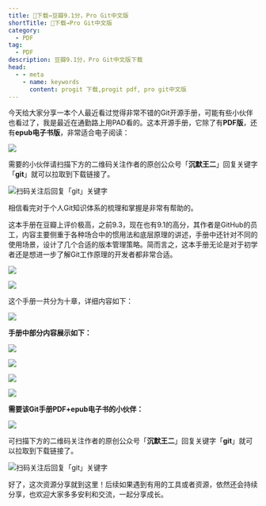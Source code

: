 ```yaml
---
title: 👏下载→豆瓣9.1分，Pro Git中文版
shortTitle: 👏下载→Pro Git中文版
category:
  - PDF
tag:
  - PDF
description: 豆瓣9.1分，Pro Git中文版下载
head:
  - - meta
    - name: keywords
      content: progit 下载,progit pdf, pro git中文版
---
```


今天给大家分享一本个人最近看过觉得非常不错的Git开源手册，可能有些小伙伴也看过了，我是最近在通勤路上用PAD看的。这本开源手册，它除了有**PDF版**，还有**epub电子书版**，非常适合电子阅读：

![](https://cdn.tobebetterjavaer.com/tobebetterjavaer/images/download/progit-41240dae-f097-4986-b1a3-20f6a8035732.jpg)

需要的小伙伴请扫描下方的二维码关注作者的原创公众号「**沉默王二**」回复关键字「**git**」就可以拉取到下载链接了。

![扫码关注后回复「git」关键字](https://cdn.tobebetterjavaer.com/tobebetterjavaer/images/gongzhonghao.png)

相信看完对于个人Git知识体系的梳理和掌握是非常有帮助的。

这本手册在豆瓣上评价极高，之前9.3，现在也有9.1的高分，其作者是GitHub的员工，内容主要侧重于各种场合中的惯用法和底层原理的讲述，手册中还针对不同的使用场景，设计了几个合适的版本管理策略。简而言之，这本手册无论是对于初学者还是想进一步了解Git工作原理的开发者都非常合适。

![](https://cdn.tobebetterjavaer.com/tobebetterjavaer/images/download/progit-66757d24-4bcb-4084-9e7f-8e9e32d517c4.jpg)

![](https://cdn.tobebetterjavaer.com/tobebetterjavaer/images/download/progit-b829ef9a-3c8f-4e91-b88b-3eeb1692d8d9.jpg)

这个手册一共分为十章，详细内容如下：

![](https://cdn.tobebetterjavaer.com/tobebetterjavaer/images/download/progit-33b772d5-fa59-4181-8831-9efe9c1b11ea.jpg)

**手册中部分内容展示如下：**

![](https://cdn.tobebetterjavaer.com/tobebetterjavaer/images/download/progit-f8c62f18-ceaa-4de1-b7ad-961cd1418bfb.jpg)

![](https://cdn.tobebetterjavaer.com/tobebetterjavaer/images/download/progit-d82932c6-5a30-4ed6-86e5-e4ca468e8a13.jpg)

![](https://cdn.tobebetterjavaer.com/tobebetterjavaer/images/download/progit-ca7c7781-7c3f-4729-9cd7-2c050b660e4e.jpg)

![](https://cdn.tobebetterjavaer.com/tobebetterjavaer/images/download/progit-91c726c1-a10d-41fb-8b2a-a5228d741106.jpg)

**需要该Git手册PDF+epub电子书的小伙伴：**

![](https://cdn.tobebetterjavaer.com/tobebetterjavaer/images/download/progit-eff913ad-4635-498f-8a04-01a03380e84a.jpg)

可扫描下方的二维码关注作者的原创公众号「**沉默王二**」回复关键字「**git**」就可以拉取到下载链接了。

![扫码关注后回复「git」关键字](https://cdn.tobebetterjavaer.com/tobebetterjavaer/images/gongzhonghao.png)


好了，这次资源分享就到这里！后续如果遇到有用的工具或者资源，依然还会持续分享，也欢迎大家多多安利和交流，一起分享成长。
